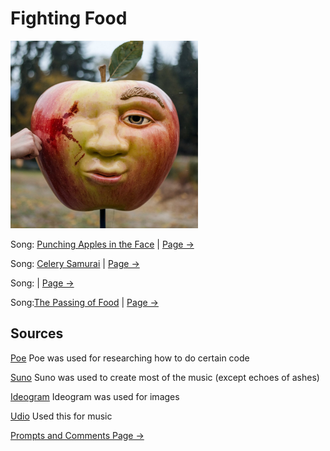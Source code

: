 # Fighting Food

<img src="a-photo-of-a-large-apple-with-a-face-the-apple-is--FQTk5kLOQJa2roUBqJ220Q-jOhvfelwQdCeTa01Uc7WWg.jpeg" alt="Autumn" style="width:300px;"/>

Song: [Punching Apples in the Face](https://drive.google.com/file/d/1SauveFRGqGu4ztQtBmU7wh2eZgAvTjRa/view?usp=sharing) | [Page ->](Punching-Apples-In-The-face.md)

Song: [Celery Samurai](https://drive.google.com/file/d/1O1Cm_Ea-Hf_zT3ZbJtrlIg13cR0qlOER/view?usp=sharing) | [Page ->](Celery-Samurai.md)

Song: []() | [Page ->]()

Song:[The Passing of Food](https://drive.google.com/file/d/1HebAxi6O5UaeRJ6XgtAcFBkFmNZziDjQ/view?usp=drive_link) | [Page ->](The-Passing-of-Food.md)


## Sources

[Poe](https://poe.com/) 
Poe was used for researching how to do certain code

[Suno](https://suno.com/create) 
Suno was used to create most of the music (except echoes of ashes)

[Ideogram](https://ideogram.ai/t/explore)
Ideogram was used for images

[Udio](https://www.udio.com/home)
Used this for music

[Prompts and Comments Page ->](Prompts-Used-and-Comments.md)

